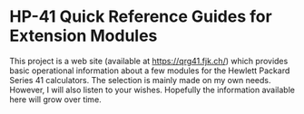 # HP-41 Quick Reference Guides for Extension Modules

This project is a web site (available at https://qrg41.fjk.ch/) which
provides basic operational information about a few modules for the
Hewlett Packard Series 41 calculators. The selection is mainly made
on my own needs. However, I will also listen to your wishes. Hopefully
the information available here will grow over time.
